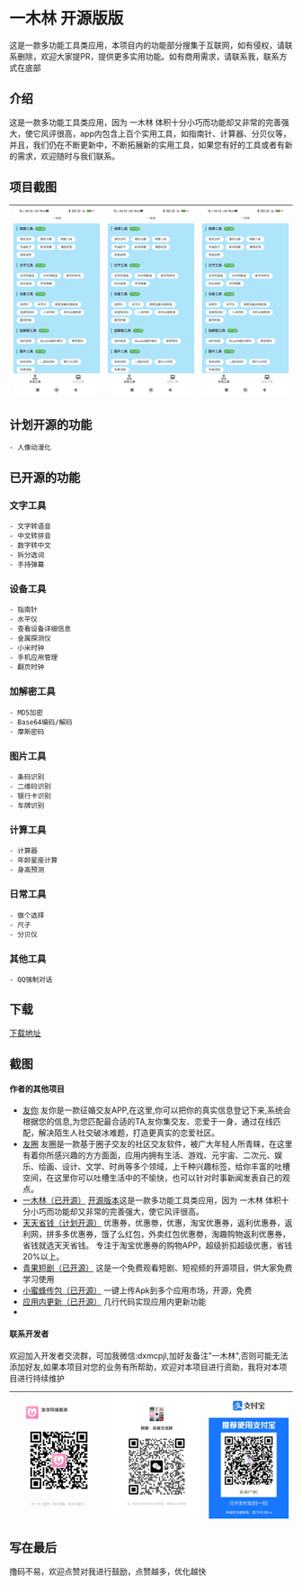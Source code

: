 # 一木林 开源版版
这是一款多功能工具类应用，本项目内的功能部分搜集于互联网，如有侵权，请联系删除，欢迎大家提PR，提供更多实用功能。如有商用需求，请联系我，联系方式在底部

## 介绍
这是一款多功能工具类应用，因为 一木林 体积十分小巧而功能却又非常的完善强大，使它风评很高，app内包含上百个实用工具，如指南针、计算器、分贝仪等，并且，我们仍在不断更新中，不断拓展新的实用工具，如果您有好的工具或者有新的需求，欢迎随时与我们联系。

## 项目截图

| ![输入图片说明](pictures/img.png) | ![输入图片说明](pictures/img.png) |  ![输入图片说明](pictures/img.png) |
|---------------------------|---------------------------------------------------|---|

## 计划开源的功能
    - 人像动漫化

## 已开源的功能

### 文字工具
    - 文字转语音
    - 中文转拼音
    - 数字转中文
    - 拆分选词
    - 手持弹幕

### 设备工具
    - 指南针
    - 水平仪
    - 查看设备详细信息
    - 金属探测仪
    - 小米时钟
    - 手机应用管理
    - 翻页时钟

### 加解密工具
    - MD5加密
    - Base64编码/解码
    - 摩斯密码

### 图片工具
    - 条码识别
    - 二维码识别
    - 银行卡识别
    - 车牌识别

### 计算工具
    - 计算器
    - 年龄星座计算
    - 身高预测

### 日常工具
    - 做个选择
    - 尺子
    - 分贝仪

### 其他工具
    - QQ强制对话

## 下载
[下载地址](https://sj.qq.com/appdetail/com.yimulin.mobile)

## 截图


#### 作者的其他项目
- [友你](https://sj.qq.com/appdetail/com.youni.mobile) 友你是一款征婚交友APP,在这里,你可以把你的真实信息登记下来,系统会根据您的信息,为您匹配最合适的TA,友你集交友、恋爱于一身，通过在线匹配，解决陌生人社交破冰难题，打造更真实的恋爱社区。
- [友圈](https://sj.qq.com/appdetail/com.youquan.mobile) 友圈是一款基于圈子交友的社区交友软件，被广大年轻人所青睐，在这里有着你所感兴趣的方方面面，应用内拥有生活、游戏、元宇宙、二次元、娱乐、绘画、设计、文学、时尚等多个领域，上千种兴趣标签，给你丰富的吐槽空间，在这里你可以吐槽生活中的不愉快，也可以针对时事新闻发表自己的观点。
- [一木林（已开源）](https://sj.qq.com/appdetail/com.yimulin.mobile) [开源版本](https://github.com/dxmwl/Yimulin)这是一款多功能工具类应用，因为 一木林 体积十分小巧而功能却又非常的完善强大，使它风评很高。
- [天天省钱（计划开源）](https://sj.qq.com/appdetail/com.ttsq.mobile) 优惠券，优惠劵，优惠，淘宝优惠券，返利优惠券，返利网，拼多多优惠券，饿了么红包，外卖红包优惠劵，淘趣购物返利优惠券，省钱就选天天省钱。 专注于淘宝优惠券的购物APP，超级折扣超级优惠，省钱20%以上。
- [青果短剧（已开源）](https://github.com/dxmwl/qg_android) 这是一个免费观看短剧、短视频的开源项目，供大家免费学习使用
- [小蜜蜂传包（已开源）](https://github.com/dxmwl/new_bee_upload_app) 一键上传Apk到多个应用市场，开源，免费
- [应用内更新（已开源）](https://github.com/dxmwl/update_app_online) 几行代码实现应用内更新功能
- 
#### 联系开发者
欢迎加入开发者交流群，可加我微信:dxmcpjl,加好友备注"一木林",否则可能无法添加好友,如果本项目对您的业务有所帮助，欢迎对本项目进行资助，我将对本项目进行持续维护

| ![输入图片说明](pictures/963a20fad5b96ec502acdad875776ac.jpg) | ![输入图片说明](pictures/c703e10d18655356cf05d4ccb7ec34f.jpg) |  ![输入图片说明](pictures/dd1fae18c9c1bf30d50070e951dfe39.jpg) |
|---------------------------------------------------------|---------------------------------------------------|---|

## 写在最后
撸码不易，欢迎点赞对我进行鼓励，点赞越多，优化越快